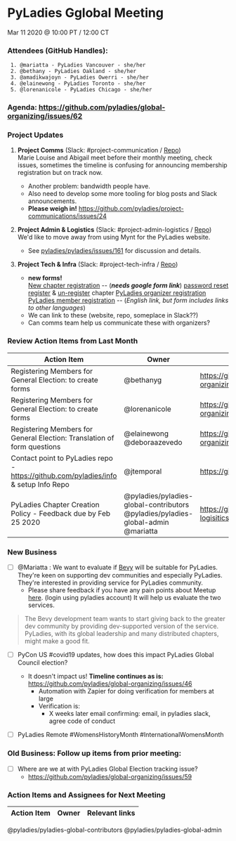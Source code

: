 # PyLadies Gglobal Meeting
Mar 11 2020 @ 10:00 PT / 12:00 CT


### Attendees (GitHub Handles):

     1. @mariatta - PyLadies Vancouver - she/her
     2. @bethany - PyLadies Oakland - she/her
     3. @amadikwajoyn - PyLadies Owerri - she/her
     4. @elainewong - PyLadies Toronto - she/her
     5. @lorenanicole - PyLadies Chicago - she/her

### Agenda:  https://github.com/pyladies/global-organizing/issues/62

### Project Updates
1. **Project Comms** (Slack: #project-communication / [Repo](https://github.com/pyladies/project-communications))  
Marie Louise and Abigail meet before their monthly meeting, check issues, sometimes the timeline is confusing for announcing membership registration but on track now.
    -  Another problem: bandwidth people have.
    -  Also need to develop some more tooling for blog posts and Slack announcements.  
    - **Please weigh in!** https://github.com/pyladies/project-communications/issues/24
  


2. **Project Admin & Logistics** (Slack: #project-admin-logistics / [Repo](https://github.com/pyladies/project-admin-logisitics ))  
We'd like to move away from using Mynt for the PyLadies website.  
   - See [pyladies/pyladies/issues/161](https://github.com/pyladies/pyladies/issues/161) for discussion and details.


3. **Project Tech & Infra** (Slack: #project-tech-infra / [Repo](https://github.com/pyladies/pyladies))  
   - **new forms!**  
[New chapter registration](https://github.com/pyladies/project-admin-logisitics/blob/master/forms/new-chapter.md) -- (_**needs google form link**_)
 [password reset](https://docs.google.com/forms/d/e/1FAIpQLSdxDyQKWazc8Fjj0yc8B-ZJDuHTp-SByBauxycCPTxoQa9x-Q/viewform) 
[register](https://docs.google.com/forms/d/e/1FAIpQLSf43R4FbiIE4z76k5z42UU4HKMKJnTr2ldh4KecE4WRTJZLUw/viewform?usp=sf_link) & [un-register](https://docs.google.com/forms/d/e/1FAIpQLSf-elSOpZg5BD9AntB7g9nYIofz3JtyY1jj7CWV52TtpHo7dQ/viewform) chapter
[PyLadies organizer registration](https://docs.google.com/forms/d/e/1FAIpQLSf-elSOpZg5BD9AntB7g9nYIofz3JtyY1jj7CWV52TtpHo7dQ/viewform)
[PyLadies member registration](https://docs.google.com/forms/d/e/1FAIpQLSfknZgGu8HRA9UXiKoD0MWZ-vxOMHKRK5kJ_iK67tZq2pV6Qg/viewform?usp=sf_link) -- (_English link, but form includes links to other languages_)  
   - We can link to these (website, repo, someplace in Slack??)
   - Can comms team help us communicate these with organizers?

### Review Action Items from Last Month
Action Item| Owner | Relevant links | Completed
| --| --| --| --|
| Registering Members for General Election:  to create forms |  @bethanyg  | https://github.com/pyladies/global-organizing/issues/54  |  --|
| Registering Members for General Election:  to create forms |  @lorenanicole  | https://github.com/pyladies/global-organizing/issues/54 | --|
| Registering Members for General Election: Translation of form questions | @elainewong @deboraazevedo | https://github.com/pyladies/global-organizing/issues/54 | --|
| Contact point to PyLadies repo - https://github.com/pyladies/info & setup Info Repo | @jtemporal | https://github.com/pyladies/pyladies/issues/428 | --|
| PyLadies Chapter Creation Policy - Feedback due by Feb 25 2020 | @pyladies/pyladies-global-contributors @pyladies/pyladies-global-admin  @mariatta | https://github.com/pyladies/project-admin-logisitics/pull/13  | --|

### New Business
-  [ ] @Mariatta : We want to evaluate if [Bevy](https://www.bevyhq.com/) will be suitable for PyLadies. They're keen on supporting dev communities and especially PyLadies. They're interested in providing service for PyLadies community.
    - Please share feedback if you have any pain points about Meetup [here](https://docs.google.com/document/d/1bTjhHL2wMTVjicmA14FbxUeRaU-TfG7I4Nkbkn88-pE/edit?usp=sharing). (login using pyladies account) It will help us evaluate the two services.
> The Bevy development team wants to start giving back to the greater dev community by providing dev-supported version of the service.  PyLadies, with its global leadership and many distributed chapters, might make a good fit.


 
- [ ] PyCon US #covid19 updates, how does this impact PyLadies Global Council election?
  - It doesn't impact us! **Timeline continues as is:**  https://github.com/pyladies/global-organizing/issues/46
    - Automation with Zapier for doing verification for members at large
    - Verification is:
         - X weeks later email confirming: email, in pyladies slack, agree code of conduct  

- [ ] PyLadies Remote #WomensHistoryMonth #InternationalWomensMonth

### Old Business: Follow up items from prior meeting:
  - [ ] Where are we at with PyLadies Global Election tracking issue?
     - https://github.com/pyladies/global-organizing/issues/59 


### Action Items and Assignees for Next Meeting

Action Item| Owner | Relevant links | 
| --| --| --|

@pyladies/pyladies-global-contributors 
@pyladies/pyladies-global-admin 

